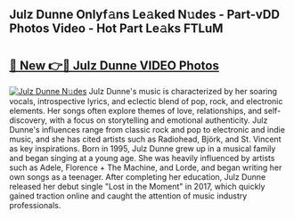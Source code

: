 ## Julz Dunne Onlyf𝚊ns Le𝚊ked N𝚞des - Part-vDD Photos Video - Hot Part Le𝚊ks FTLuM

# <h2><a href="http://ab28966.deff.icu/?id=Julz+Dunne">🔗 New 👉🔴 Julz Dunne VIDEO Photos</a></h2>

[![Julz Dunne N𝚞des](https://i.imgur.com/rIISA9y.gif)](http://ab28966.deff.icu/?id=Julz+Dunne)
Julz Dunne's music is characterized by her soaring vocals, introspective lyrics, and eclectic blend of pop, rock, and electronic elements. Her songs often explore themes of love, relationships, and self-discovery, with a focus on storytelling and emotional authenticity. Julz Dunne's influences range from classic rock and pop to electronic and indie music, and she has cited artists such as Radiohead, Björk, and St. Vincent as key inspirations. Born in 1995, Julz Dunne grew up in a musical family and began singing at a young age. She was heavily influenced by artists such as Adele, Florence + The Machine, and Lorde, and began writing her own songs as a teenager. After completing her education, Julz Dunne released her debut single "Lost in the Moment" in 2017, which quickly gained traction online and caught the attention of music industry professionals.
